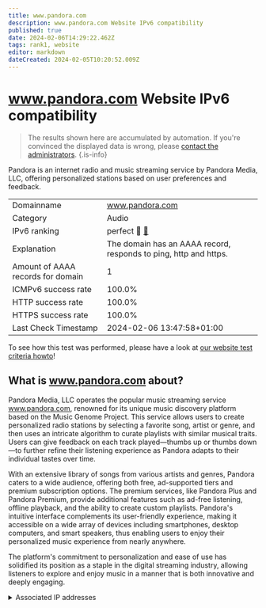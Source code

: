 ```yaml
---
title: www.pandora.com
description: www.pandora.com Website IPv6 compatibility
published: true
date: 2024-02-06T14:29:22.462Z
tags: rank1, website
editor: markdown
dateCreated: 2024-02-05T10:20:52.009Z
---
```


# www.pandora.com Website IPv6 compatibility

> The results shown here are accumulated by automation. If you're convinced the displayed data is wrong, please [contact the administrators](/howto/chat). 
{.is-info}

Pandora is an internet radio and music streaming service by Pandora Media, LLC, offering personalized stations based on user preferences and feedback.


|   |   |
| - | - |
| Domainname | www.pandora.com
| Category | Audio |
| IPv6 ranking | perfect :1st_place_medal: [🔗](/howto/ranking) |
| Explanation | The domain has an AAAA record, responds to ping, http and https. |
| Amount of AAAA records for domain | 1 |
| ICMPv6 success rate | 100.0%|
| HTTP success rate | 100.0% |
| HTTPS success rate | 100.0% |
| Last Check Timestamp | 2024-02-06 13:47:58+01:00 |

To see how this test was performed, please have a look at [our website test criteria howto](/howto/testcriteria/website)!


## What is www.pandora.com about?
Pandora Media, LLC operates the popular music streaming service www.pandora.com, renowned for its unique music discovery platform based on the Music Genome Project. This service allows users to create personalized radio stations by selecting a favorite song, artist or genre, and then uses an intricate algorithm to curate playlists with similar musical traits. Users can give feedback on each track played—thumbs up or thumbs down—to further refine their listening experience as Pandora adapts to their individual tastes over time.

With an extensive library of songs from various artists and genres, Pandora caters to a wide audience, offering both free, ad-supported tiers and premium subscription options. The premium services, like Pandora Plus and Pandora Premium, provide additional features such as ad-free listening, offline playback, and the ability to create custom playlists. Pandora's intuitive interface complements its user-friendly experience, making it accessible on a wide array of devices including smartphones, desktop computers, and smart speakers, thus enabling users to enjoy their personalized music experience from nearly anywhere.

The platform's commitment to personalization and ease of use has solidified its position as a staple in the digital streaming industry, allowing listeners to explore and enjoy music in a manner that is both innovative and deeply engaging.



<details>
<summary>Associated IP addresses</summary>

2620:106:e001:f00d::e7

</details>
